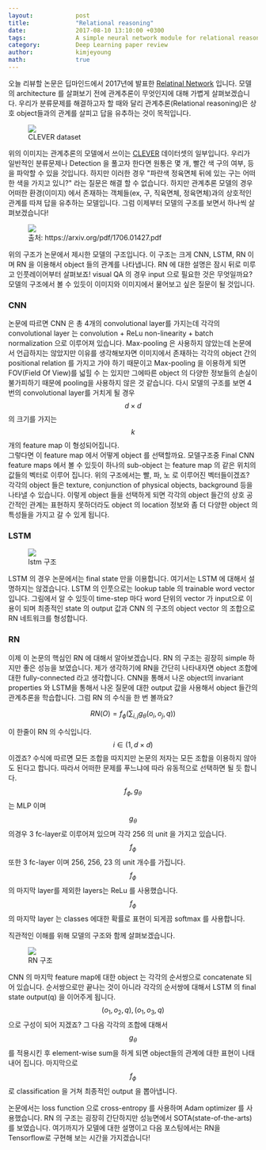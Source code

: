 ```yaml
---
layout:            post
title:             "Relational reasoning"
date:              2017-08-10 13:10:00 +0300
tags:              A simple neural network module for relational reasoning ( Adam Santoro et al., 2017 )
category:          Deep Learning paper review
author:            kimjeyoung
math:              true
---
```


오늘 리뷰할 논문은 딥마인드에서 2017년에 발표한 [Relatinal Network](https://arxiv.org/pdf/1706.01427.pdf) 입니다. 모델의 architecture 를 살펴보기 전에 관계추론이 무엇인지에 대해 가볍게
살펴보겠습니다. 우리가 분류문제를 해결하고자 할 때와 달리 관계추론(Relational reasoning)은 상호 object들과의 관계를 살피고 답을 유추하는 것이 목적입니다.

<figure>
   <img src="{{ "/media/img/CLEVER.jpg" | absolute_url }}" />
   <figcaption>CLEVER dataset</figcaption>
</figure>

위의 이미지는 관계추론의 모델에서 쓰이는 [CLEVER](https://cs.stanford.edu/people/jcjohns/clevr/) 데이터셋의 일부입니다. 우리가 일반적인 분류문제나 Detection 을 풀고자 한다면 원통은 몇 개, 빨간 색 구의 여부,
등을 파악할 수 있을 것입니다. 하지만 이러한 경우 "파란색 정육면체 뒤에 있는 구는 어떠한 색을 가지고 있니?" 라는 질문은 해결 할 수 없습니다.
하지만 관계추론 모델의 경우 어떠한 환경(이미지) 에서 존재하는 객체들(ex, 구, 직육면체, 정육면체)과의 상호적인 관계를 따져 답을 유추하는 모델입니다.
그럼 이제부터 모델의 구조를 보면서 하나씩 살펴보겠습니다!

<figure>
   <img src="{{ "/media/img/RN.png" | absolute_url }}" />
   <figcaption>출처: https://arxiv.org/pdf/1706.01427.pdf</figcaption>
</figure>

위의 구조가 논문에서 제시한 모델의 구조입니다. 이 구조는 크게 CNN, LSTM, RN 이며 RN 을 이용해서 object 들의 관계를 나타냅니다. RN 에 대한 설명은 잠시 뒤로 미루고 인풋레이어부터 살펴보죠!
visual QA 의 경우 input 으로 필요한 것은 무엇일까요? 모델의 구조에서 볼 수 있듯이 이미지와 이미지에서 물어보고 싶은 질문이 될 것입니다. <br>

### CNN

논문에 따르면 CNN 은 총 4개의 convolutional layer를 가지는데 각각의 convolutional layer 는
convolution + ReLu non-linearity + batch normalization 으로 이루어져 있습니다. Max-pooling 은 사용하지 않았는데 논문에서 언급하지는 않았지만 이유를 생각해보자면
이미지에서 존재하는 각각의 object 간의 positional relation 를 가지고 가야 하기 때문이고 Max-pooling 을 이용하게 되면 FOV(Field Of View)를 넓힐 수 는 있지만
그에따른 object 의 다양한 정보들의 손실이 불가피하기 때문에 pooling을 사용하지 않은 것 같습니다. 다시 모델의 구조를 보면 4번의 convolutional layer를 거치게 될 경우
$$ d \times d $$ 의 크기를 가지는 $$ k $$ 개의 feature map 이 형성되어집니다. <br>
그렇다면 이 feature map 에서 어떻게 object 를 선택할까요.
모델구조중 Final CNN feature maps 에서 볼 수 있듯이 하나의 sub-object 는 feature map 의 같은 위치의 값들의 벡터로 이루어 집니다. 위의 구조에서는 빨, 파, 노 로 이루어진 벡터들이겠죠?
각각의 object 들은 texture, conjunction of physical objects, background 등을 나타낼 수 있습니다. 이렇게 object 들을 선택하게 되면 각각의 object 들간의 상호 공간적인 관계는 표현하지 못하더라도
object 의 location 정보와 좀 더 다양한 object 의 특성들을 가지고 갈 수 있게 됩니다. <br>

### LSTM

<figure>
   <img src="{{ "/media/img/lstm.png" | absolute_url }}" />
   <figcaption>lstm 구조</figcaption>
</figure>

LSTM 의 경우 논문에서는 final state 만을 이용합니다. 여기서는 LSTM 에 대해서 설명하지는 않겠습니다. LSTM 의 인풋으로는 lookup table 의 trainable word vector 입니다. 그림에서 알 수 있듯이 time-step 마다
word 단위의 vector 가 input으로 이용이 되며 최종적인 state 의 output 값과 CNN 의 구조의 object vector 의 조합으로 RN 네트워크를 형성합니다.

### RN

이제 이 논문의 핵심인 RN 에 대해서 알아보겠습니다. RN 의 구조는 굉장히 simple 하지만 좋은 성능을 보였습니다. 제가 생각하기에 RN을 간단히 나타내자면 object 조합에 대한 fully-connected 라고 생각합니다.
CNN을 통해서 나온 object의 invariant properties 와 LSTM을 통해서 나온 질문에 대한 output 값을 사용해서 object 들간의 관계추론을 학습합니다. 그럼 RN 의 수식을 한 번 볼까요?

$$ RN(O) = f_\phi (\sum_{i,j} g_\theta(o_i, o_j, q) ) $$

이 한줄이 RN 의 수식입니다. $$ i \in (1, d\times d) $$ 이겠죠? 수식에 따르면 모든 조합을 따지지만 논문의 저자는 모든 조합을 이용하지 않아도 된다고 합니다. 따라서 어떠한 문제를 푸느냐에 따라 유동적으로 선택하면 될 듯 합니다.
$$ f_\phi , g_\theta $$ 는 MLP 이며 $$ g_\theta $$ 의경우 3 fc-layer로 이루어져 있으며 각각 256 의 unit 을 가지고 있습니다. $$ f_\phi $$ 또한 3 fc-layer 이며 256, 256, 23 의 unit 개수를 가집니다.
$$ f_\phi $$의 마지막 layer를 제외한 layers는 ReLu 를 사용했습니다. $$ f_\phi $$ 의 마지막 layer 는 classes 에대한 확률로 표현이 되게끔 softmax 를 사용합니다.

직관적인 이해를 위해 모델의 구조와 함께 살펴보겠습니다.

<figure>
   <img src="{{ "/media/img/RN_architecture.png" | absolute_url }}" />
   <figcaption>RN 구조</figcaption>
</figure>

CNN 의 마지막 feature map에 대한 object 는 각각의 순서쌍으로 concatenate 되어 있습니다. 순서쌍으로만 끝나는 것이 아니라 각각의 순서쌍에 대해서 LSTM 의 final state output(q) 을 이어주게 됩니다.
$$ (o_1 , o_2 , q) , (o_1 , o_3 , q) $$ 으로 구성이 되어 지겠죠? 그 다음 각각의 조합에 대해서 $$ g_\theta $$ 를 적용시킨 후 element-wise sum을 하게 되면 object들의 관계에 대한 표현이 나태내어 집니다.
마지막으로 $$ f_\phi $$ 로 classification 을 거쳐 최종적인 output 을 뽑아냅니다.

논문에서는 loss function 으로 cross-entropy 를 사용하며 Adam optimizer 를 사용했습니다.
RN 의 구조는 굉장히 간단하지만 성능면에서 SOTA(state-of-the-arts) 를 보였습니다. 여기까지가 모델에 대한 설명이고 다음 포스팅에서는 RN을 Tensorflow로 구현해 보는 시간을 가지겠습니다!
